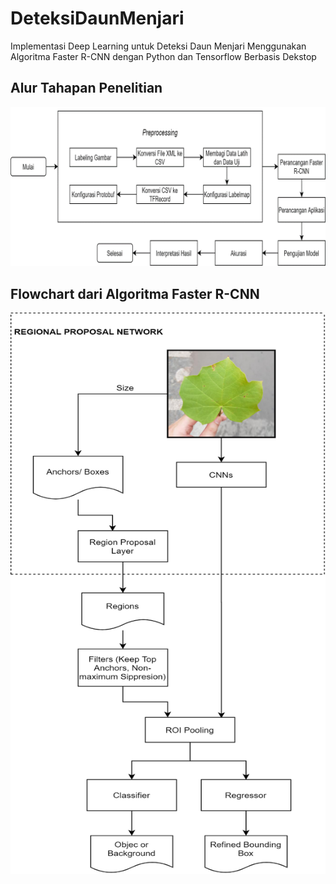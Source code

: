 # DeteksiDaunMenjari
 Implementasi Deep Learning untuk Deteksi Daun Menjari Menggunakan Algoritma Faster R-CNN dengan Python dan Tensorflow Berbasis Dekstop

## Alur Tahapan Penelitian
![](AlurTahapanPenelitian.png)

## Flowchart dari Algoritma Faster R-CNN
![](FlowchartArsitekturFasterR-CNN.png)
